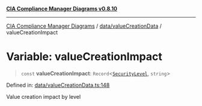 [**CIA Compliance Manager Diagrams v0.8.10**](../../../README.md)

***

[CIA Compliance Manager Diagrams](../../../modules.md) / [data/valueCreationData](../README.md) / valueCreationImpact

# Variable: valueCreationImpact

> `const` **valueCreationImpact**: `Record`\<[`SecurityLevel`](../../../types/cia/type-aliases/SecurityLevel.md), `string`\>

Defined in: [data/valueCreationData.ts:148](https://github.com/Hack23/cia-compliance-manager/blob/680c1f0618a64f5e2a4571e2b2ee23d6baf8dc9d/src/data/valueCreationData.ts#L148)

Value creation impact by level
